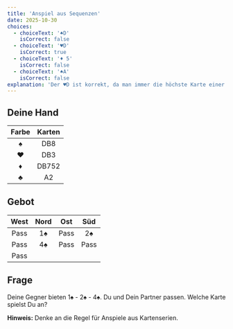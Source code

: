 ```yaml
---
title: 'Anspiel aus Sequenzen'
date: 2025-10-30
choices:
  - choiceText: '♠D'
    isCorrect: false
  - choiceText: '♥D'
    isCorrect: true
  - choiceText: '♦ 5'
    isCorrect: false
  - choiceText: '♠A'
    isCorrect: false
explanation: 'Der ♥D ist korrekt, da man immer die höchste Karte einer Sequenz ausspielt.'
---
```


## Deine Hand

| Farbe | Karten |
| :---: | :----: |
|  ♠   |  DB8   |
|  ♥   |  DB3   |
|  ♦   | DB752  |
|  ♣   |   A2   |

## Gebot

| West | Nord | Ost  | Süd  |
| :--: | :--: | :--: | :--: |
| Pass | 1♠  | Pass | 2♠  |
| Pass | 4♠  | Pass | Pass |
| Pass |      |      |      |

## Frage

Deine Gegner bieten 1♠ - 2♠ - 4♠. Du und Dein Partner passen. Welche Karte spielst Du an?

**Hinweis:** Denke an die Regel für Anspiele aus Kartenserien.
